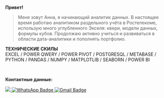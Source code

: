 **Привет!**

> Меня зовут Анна, я начинающий аналитик данных. В настоящее время работаю аналитиком раздельного учёта в Ростелекоме, использую много углубленного Экселя: квери, модели данных, формулы кубов. Продолжаю активно учиться и развиваться в области дата-аналитики и пополнять портфолио.

**ТЕХНИЧЕСКИЕ СКИЛЫ**<br>
EXCEL / POWER QWERY / POWER PIVOT / POSTGRESQL / METABASE / PYTHON / PANDAS / NUMPY / MATPLOTLIB / SEABORN / POWER BI

<br>

**Контактные данные:** <br>

<div id="badges">
  <a href="https://t.me/pakshenkova">
    <img src="https://img.shields.io/badge/-blue?logo=telegram&logoColor=white&style=plastic"/>
  </a>
  <a href="https://wa.me/79159479447">
    <img src="https://img.shields.io/badge/-green?style=plastic&logo=whatsapp&logoColor=white" alt="WhatsApp Badge"/>
  </a>
  <a href="mailto:pakshenkova@gmail.com">
    <img src="https://img.shields.io/badge/-orange?style=plastic&logo=gmail&logoColor=white" alt="Gmail Badge"/>
  </a>
</div>
